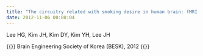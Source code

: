 ```yaml
---
title: "The circuitry related with smoking desire in human brain: fMRI study via visual block paradigm"
date: 2012-11-06 00:08:04
---
```


Lee HG, Kim JH, Kim DY, Kim YH, Lee JH

{{<format bright-green>}}
Brain Engineering Society of Korea (BESK), 2012
{{</format>}}